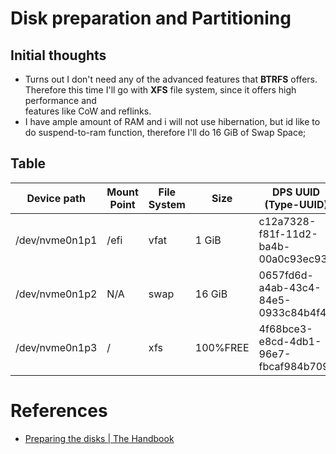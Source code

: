 # Disk preparation and Partitioning
## Initial thoughts
* Turns out I don't need any of the advanced features that **BTRFS** offers.
Therefore this time I'll go with **XFS** file system, since it offers high performance and  
features like CoW and reflinks.
* I have ample amount of RAM and i will not use hibernation, but id like to do suspend-to-ram function, therefore I'll do 16 GiB of Swap Space;

## Table
| Device path       | Mount Point | File System | Size     | DPS UUID (Type-UUID)                 |
|-------------------|-------------|-------------|----------|--------------------------------------|
| /dev/nvme0n1p1    | /efi        | vfat        | 1 GiB    | c12a7328-f81f-11d2-ba4b-00a0c93ec93b |
| /dev/nvme0n1p2    | N/A         | swap        | 16 GiB   | 0657fd6d-a4ab-43c4-84e5-0933c84b4f4f |
| /dev/nvme0n1p3    | /           | xfs         | 100%FREE | 4f68bce3-e8cd-4db1-96e7-fbcaf984b709 |


# References
* [Preparing the disks | The Handbook](https://wiki.gentoo.org/wiki/Handbook:AMD64/Installation/Disks)
